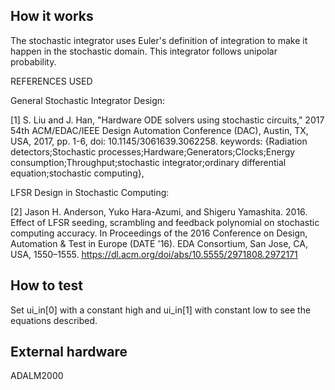 <!---

This file is used to generate your project datasheet. Please fill in the information below and delete any unused
sections.

You can also include images in this folder and reference them in the markdown. Each image must be less than
512 kb in size, and the combined size of all images must be less than 1 MB.
-->

## How it works
The stochastic integrator uses Euler's definition of integration to make it happen in the stochastic domain. This integrator follows unipolar probability.

REFERENCES USED

General Stochastic Integrator Design:

[1] S. Liu and J. Han, "Hardware ODE solvers using stochastic circuits," 2017 54th ACM/EDAC/IEEE Design Automation Conference (DAC), Austin, TX, USA, 2017, pp. 1-6, doi: 10.1145/3061639.3062258. keywords: {Radiation detectors;Stochastic processes;Hardware;Generators;Clocks;Energy consumption;Throughput;stochastic integrator;ordinary differential equation;stochastic computing},

LFSR Design in Stochastic Computing:

[2] Jason H. Anderson, Yuko Hara-Azumi, and Shigeru Yamashita. 2016. Effect of LFSR seeding, scrambling and feedback polynomial on stochastic computing accuracy. In Proceedings of the 2016 Conference on Design, Automation & Test in Europe (DATE '16). EDA Consortium, San Jose, CA, USA, 1550–1555. https://dl.acm.org/doi/abs/10.5555/2971808.2972171


## How to test
Set ui_in[0] with a constant high and ui_in[1] with constant low to see the equations described. 

## External hardware
ADALM2000
